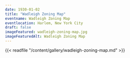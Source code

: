 ```yaml
---
date: 1930-01-02
title: "Wadleigh Zoning Map"
eventname: Wadleigh Zoning Map
eventlocation: Harlem, New York City
draft: false
imageFeatured: wadleigh-zoning-map.jpg
imageFeaturedAlt: Wadleigh Zoning Map
---
```


{{< readfile "/content/gallery/wadleigh-zoning-map.md" >}}
